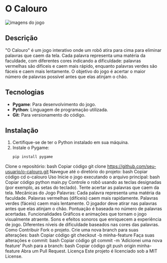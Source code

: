 # O Calouro


![imagens do jogo](https://github.com/tpsousa/games-and-tools/blob/main/o_calouro/images/calouro%20jogo%20robo.png
)

## Descrição
"O Calouro" é um jogo interativo onde um robô atira para cima para eliminar palavras que caem da tela. Cada palavra representa uma matéria da faculdade, com diferentes cores indicando a dificuldade: palavras vermelhas são difíceis e caem mais rápido, enquanto palavras verdes são fáceis e caem mais lentamente. O objetivo do jogo é acertar o maior número de palavras possível antes que elas atinjam o chão.

## Tecnologias
- **Pygame**: Para desenvolvimento do jogo.
- **Python**: Linguagem de programação utilizada.
- **Git**: Para versionamento do código.

## Instalação
1. Certifique-se de ter o Python instalado em sua máquina.
2. Instale o Pygame:
   ```bash
   pip install pygame
Clone o repositório:
bash
Copiar código
git clone https://github.com/seu-usuario/o-calouro.git
Navegue até o diretório do projeto:
bash
Copiar código
cd o-calouro
Uso
Inicie o jogo executando o arquivo principal:
bash
Copiar código
python main.py
Controle o robô usando as teclas designadas (por exemplo, as setas do teclado).
Tente acertar as palavras que caem da tela.
Mecânicas do Jogo
Palavras: Cada palavra representa uma matéria da faculdade.
Palavras vermelhas (difíceis) caem mais rapidamente.
Palavras verdes (fáceis) caem mais lentamente.
O jogador deve atirar nas palavras antes que elas atinjam o chão.
Pontuação é baseada no número de palavras acertadas.
Funcionalidades
Gráficos e animações que tornam o jogo visualmente atraente.
Sons e efeitos sonoros que enriquecem a experiência de jogo.
Diferentes níveis de dificuldade baseados nas cores das palavras.
Como Contribuir
Fork o projeto.
Crie uma nova branch para suas alterações:
bash
Copiar código
git checkout -b minha-feature
Faça suas alterações e commit:
bash
Copiar código
git commit -m 'Adicionei uma nova feature'
Push para a branch:
bash
Copiar código
git push origin minha-feature
Abra um Pull Request.
Licença
Este projeto é licenciado sob a MIT License.

